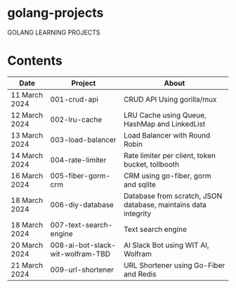 # golang-projects
GOLANG LEARNING PROJECTS

# Contents
| Date | Project | About |
| --- | --- | --- |
| 11 March 2024 | 001-crud-api | CRUD API Using gorilla/mux | 
| 12 March 2024 | 002-lru-cache | LRU Cache using Queue, HashMap and LinkedList |
| 13 March 2024 | 003-load-balancer | Load Balancer with Round Robin |
| 14 March 2024 | 004-rate-limiter  | Rate limiter per client, token bucket, tollbooth |
| 16 March 2024 | 005-fiber-gorm-crm | CRM using go-fiber, gorm and sqlite | 
| 18 March 2024 | 006-diy-database | Database from scratch, JSON database, maintains data integrity |
| 18 March 2024 | 007-text-search-engine | Text search engine |
| 20 March 2024 | 008-ai-bot-slack-wit-wolfram-TBD | AI Slack Bot using WIT AI, Wolfram |
| 21 March 2024 | 009-url-shortener | URL Shortener using Go-Fiber and Redis |
